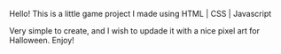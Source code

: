 Hello! This is a little game project I made using HTML | CSS | Javascript

Very simple to create, and I wish to updade it with a nice pixel art for Halloween.
Enjoy!